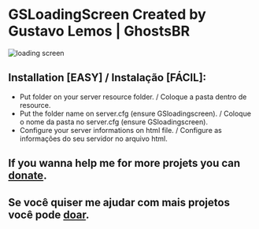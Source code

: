 # GSLoadingScreen Created by Gustavo Lemos | GhostsBR
![loading screen](https://i.imgur.com/7bd1eIm.jpg)

## Installation [EASY] / Instalação [FÁCIL]:

- Put folder on your server resource folder. / Coloque a pasta dentro de resource.
- Put the folder name on server.cfg (ensure GSloadingscreen). / Coloque o nome da pasta no server.cfg (ensure GSloadingscreen).
- Configure your server informations on html file. / Configure as informações do seu servidor no arquivo html.

## If you wanna help me for more projets you can [donate](https://www.paypal.com/donate?hosted_button_id=LTDHRLDEDJ3YA).
## Se você quiser me ajudar com mais projetos você pode [doar](https://www.paypal.com/donate?hosted_button_id=N88MS8D7TXVGY).

